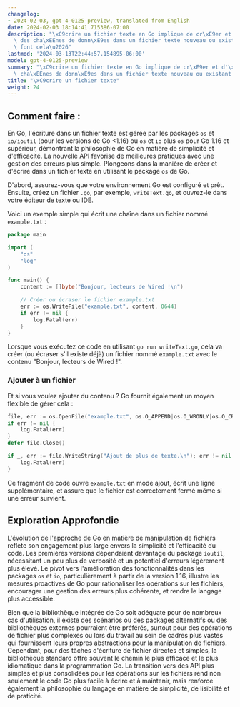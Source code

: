 ```yaml
---
changelog:
- 2024-02-03, gpt-4-0125-preview, translated from English
date: 2024-02-03 18:14:41.715386-07:00
description: "\xC9crire un fichier texte en Go implique de cr\xE9er et d'\xE9crire\
  \ des cha\xEEnes de donn\xE9es dans un fichier texte nouveau ou existant. Les programmeurs\
  \ font cela\u2026"
lastmod: '2024-03-13T22:44:57.154895-06:00'
model: gpt-4-0125-preview
summary: "\xC9crire un fichier texte en Go implique de cr\xE9er et d'\xE9crire des\
  \ cha\xEEnes de donn\xE9es dans un fichier texte nouveau ou existant."
title: "\xC9crire un fichier texte"
weight: 24
---
```


## Comment faire :
En Go, l'écriture dans un fichier texte est gérée par les packages `os` et `io/ioutil` (pour les versions de Go <1.16) ou `os` et `io` plus `os` pour Go 1.16 et supérieur, démontrant la philosophie de Go en matière de simplicité et d'efficacité. La nouvelle API favorise de meilleures pratiques avec une gestion des erreurs plus simple. Plongeons dans la manière de créer et d'écrire dans un fichier texte en utilisant le package `os` de Go.

D'abord, assurez-vous que votre environnement Go est configuré et prêt. Ensuite, créez un fichier `.go`, par exemple, `writeText.go`, et ouvrez-le dans votre éditeur de texte ou IDE.

Voici un exemple simple qui écrit une chaîne dans un fichier nommé `example.txt` :

```go
package main

import (
    "os"
    "log"
)

func main() {
    content := []byte("Bonjour, lecteurs de Wired !\n")

    // Créer ou écraser le fichier example.txt
    err := os.WriteFile("example.txt", content, 0644)
    if err != nil {
        log.Fatal(err)
    }
}
```

Lorsque vous exécutez ce code en utilisant `go run writeText.go`, cela va créer (ou écraser s'il existe déjà) un fichier nommé `example.txt` avec le contenu "Bonjour, lecteurs de Wired !".

### Ajouter à un fichier
Et si vous voulez ajouter du contenu ? Go fournit également un moyen flexible de gérer cela :

```go
file, err := os.OpenFile("example.txt", os.O_APPEND|os.O_WRONLY|os.O_CREATE, 0644)
if err != nil {
    log.Fatal(err)
}
defer file.Close()

if _, err := file.WriteString("Ajout de plus de texte.\n"); err != nil {
    log.Fatal(err)
}
```

Ce fragment de code ouvre `example.txt` en mode ajout, écrit une ligne supplémentaire, et assure que le fichier est correctement fermé même si une erreur survient.

## Exploration Approfondie
L'évolution de l'approche de Go en matière de manipulation de fichiers reflète son engagement plus large envers la simplicité et l'efficacité du code. Les premières versions dépendaient davantage du package `ioutil`, nécessitant un peu plus de verbosité et un potentiel d'erreurs légèrement plus élevé. Le pivot vers l'amélioration des fonctionnalités dans les packages `os` et `io`, particulièrement à partir de la version 1.16, illustre les mesures proactives de Go pour rationaliser les opérations sur les fichiers, encourager une gestion des erreurs plus cohérente, et rendre le langage plus accessible.

Bien que la bibliothèque intégrée de Go soit adéquate pour de nombreux cas d'utilisation, il existe des scénarios où des packages alternatifs ou des bibliothèques externes pourraient être préférés, surtout pour des opérations de fichier plus complexes ou lors du travail au sein de cadres plus vastes qui fournissent leurs propres abstractions pour la manipulation de fichiers. Cependant, pour des tâches d'écriture de fichier directes et simples, la bibliothèque standard offre souvent le chemin le plus efficace et le plus idiomatique dans la programmation Go. La transition vers des API plus simples et plus consolidées pour les opérations sur les fichiers rend non seulement le code Go plus facile à écrire et à maintenir, mais renforce également la philosophie du langage en matière de simplicité, de lisibilité et de praticité.
